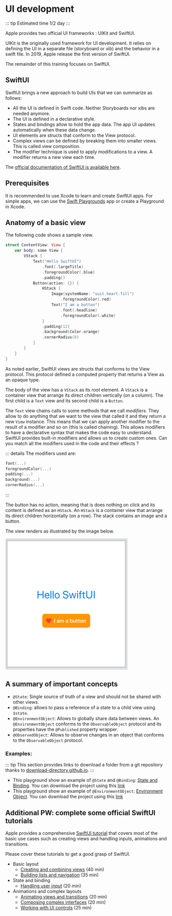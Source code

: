 # UI development

::: tip Estimated time
1/2 day
:::

Apple provides two official UI frameworks : UIKit and SwiftUI.

UIKit is the originally used framework for UI development.
It relies on defining the UI in a separate file (storyboard or xib) and the behavior in a swift file.
In 2019, Apple release the first version of SwiftUI.

The remainder of this training focuses on SwiftUI.

## SwiftUI

SwiftUI brings a new approach to build UIs that we can summarize as follows:

- All the UI is defined in Swift code. Neither Storyboards nor xibs are needed anymore.
- The UI is defined in a declarative style.
- States and bindings allow to hold the app data. The app UI updates automatically when these data change.
- UI elements are structs that conform to the View protocol.
- Complex views can be defined by breaking them into smaller views. This is called view composition.
- The modifier technique is used to apply modifications to a view. A modifier returns a new view each time.

The [official documentation of SwiftUI is available here](https://developer.apple.com/documentation/swiftui).

## Prerequisites

It is recommended to use Xcode to learn and create SwiftUI apps.
For simple apps, we can use the [Swift Playgrounds](https://www.apple.com/swift/playgrounds/) app or create a Playground in Xcode.

## Anatomy of a basic view

The following code shows a sample view.

```swift
struct ContentView: View {
    var body: some View {
        VStack {
            Text("Hello SwiftUI")
                .font(.largeTitle)
                .foregroundColor(.blue)
                .padding()
            Button(action: {}) {
                HStack {
                    Image(systemName: "suit.heart.fill")
                        .foregroundColor(.red)
                    Text("I am a button")
                        .font(.headline)
                        .foregroundColor(.white)
                }
                .padding(12)
                .background(Color.orange)
                .cornerRadius(8)
            }
        }
    }
}
```

As noted earlier, SwiftUI views are structs that conforms to the View protocol.
This protocol defined a computed property that returns a View as an opaque type.

The body of the view has a `VStack` as its root element.
A `VStack` is a container view that arrange its direct children vertically (on a column).
The first child is a `Text` view and its second child is a `Button`.

The `Text` view chains calls to some methods that we call _modifiers_.
They allow to do anything that we want to the view that called it and they return a new `View` instance.
This means that we can apply another modifier to the result of a modifier and so on (this is called chaining).
This allows modifiers to have a declarative syntax that makes the code easy to understand.
SwiftUI provides built-in modifiers and allows us to create custom ones.
Can you match all the modifiers used in the code and their effects ?

::: details The modifiers used are:

```swift
font(...)
foregroundColor(...)
padding(...)
background(...)
cornerRadius(...)
```

:::

The button has no action, meaning that is does nothing on click and its content is defined as an `HStack`.
An `HStack` is a container view that arrange its direct children horizontally (on a row).
The stack contains an image and a button.

The view renders as illustrated by the image below.

![Hello SwiftUI](../assets/hello-swiftui.png)

## A summary of important concepts

- `@State`: Single source of truth of a view and should not be shared with other views.
- `@Binding`: allows to pass a reference of a state to a child view using `$state`.
- `@EnvironmentObject`: Allows to globally share data between views. An `@EnvironmentObject` conforms to the `ObservableObject` protocol and its properties have the `@Published` property wrapper.
- `@ObservedObject`: Allows to observe changes in an object that conforms to the `ObservableObject` protocol.

### Examples:

::: tip
This section provides links to download a folder from a git repository thanks to [download-directory.github.io](https://download-directory.github.io).
:::

- This playground show an example of `@State` and `@Binding`: [State and Binding](https://github.com/worldline/ios-training/tree/main/samples/SwiftUI-00-state-binding.swiftpm). You can download the project using this [link](https://download-directory.github.io/?url=https%3A%2F%2Fgithub.com%2Fworldline%2Fios-training%2Ftree%2Fmain%2Fsamples%2FSwiftUI-00-state-binding.swiftpm)
- This playground show an example of `@EnvironmentObject`: [Environment Object](https://github.com/worldline/ios-training/tree/main/samples/SwiftUI-01-environment-object.swiftpm). You can download the project using this [link](https://download-directory.github.io/?url=https%3A%2F%2Fgithub.com%2Fworldline%2Fios-training%2Ftree%2Fmain%2Fsamples%2FSwiftUI-01-environment-object.swiftpm)

## Additional PW: complete some official SwiftUI tutorials

Apple provides a comprehensive [SwiftUI tutorial](https://developer.apple.com/tutorials/swiftui) that covers most of the basic use cases such as creating views and handling inputs, animations and transitions.

Please cover these tutorials to get a good grasp of SwiftUI.

- Basic layout
  - [Creating and combining views](https://developer.apple.com/tutorials/swiftui/creating-and-combining-views) (40 min)
  - [Building lists and navigation](https://developer.apple.com/tutorials/swiftui/building-lists-and-navigation) (35 min)
- State and binding
  - [Handling user input](https://developer.apple.com/tutorials/swiftui/handling-user-input) (20 min)
- Animations and complex layouts
  - [Animating views and transitions](https://developer.apple.com/tutorials/swiftui/animating-views-and-transitions) (20 min)
  - [Composing complex interfaces](https://developer.apple.com/tutorials/swiftui/composing-complex-interfaces) (20 min)
  - [Working with UI controls](https://developer.apple.com/tutorials/swiftui/working-with-ui-controls) (25 min)
